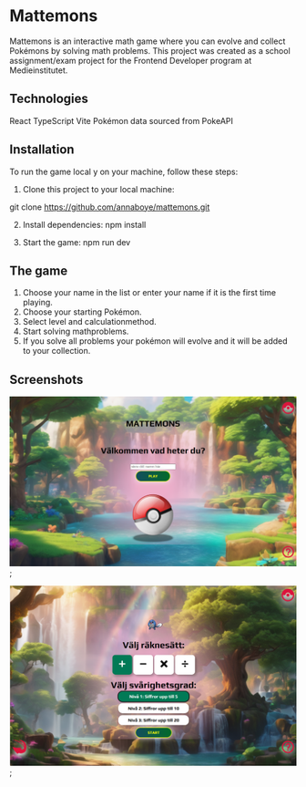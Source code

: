 # Mattemons

Mattemons is an interactive math game where you can evolve and collect Pokémons by solving math problems. This project was created as a school assignment/exam project for the Frontend Developer program at Medieinstitutet.

## Technologies

React
TypeScript
Vite
Pokémon data sourced from PokeAPI

## Installation

To run the game local
y on your machine, follow these steps:

1. Clone this project to your local machine:

git clone https://github.com/annaboye/mattemons.git

2. Install dependencies:
   npm install

3. Start the game:
   npm run dev

## The game

1. Choose your name in the list or enter your name if it is the first time playing.
2. Choose your starting Pokémon.
3. Select level and calculationmethod.
4. Start solving mathproblems.
5. If you solve all problems your pokémon will evolve and it will be added to your collection.

## Screenshots

![screenshots](/public/screenshot1.png);

![screenshots](/public/screenshot2.png);
